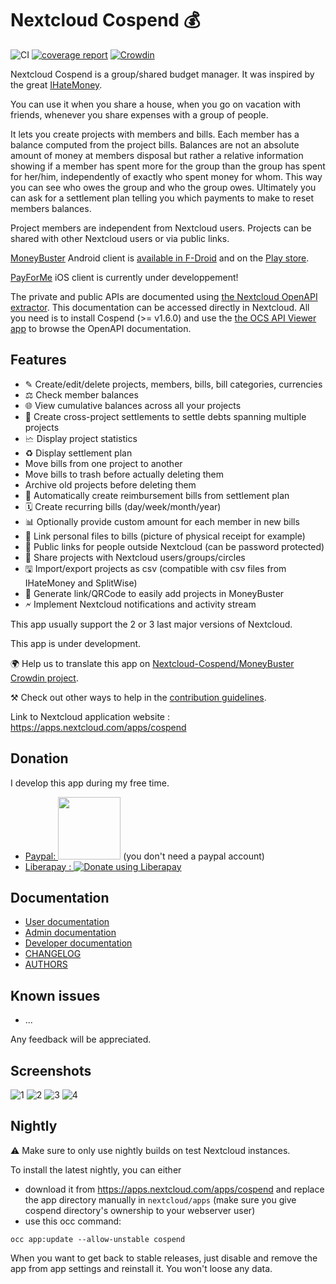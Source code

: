# Nextcloud Cospend 💰

![CI](https://github.com/julien-nc/cospend-nc/workflows/CI/badge.svg?branch=master&event=push)
[![coverage report](https://github.com/julien-nc/cospend-nc/raw/gh-pages/coverage.svg)](https://julien-nc.github.io/cospend-nc/)
[![Crowdin](https://d322cqt584bo4o.cloudfront.net/moneybuster/localized.svg)](https://crowdin.com/project/moneybuster)

Nextcloud Cospend is a group/shared budget manager.
It was inspired by the great [IHateMoney](https://github.com/spiral-project/ihatemoney/).

You can use it when you share a house, when you go on vacation with friends, whenever you share expenses with a group of people.

It lets you create projects with members and bills. Each member has a balance computed from the project bills.
Balances are not an absolute amount of money at members disposal but rather a relative information 
showing if a member has spent more for the group than the group has spent for her/him, independently of exactly who spent money for whom.
This way you can see who owes the group and who the group owes.
Ultimately you can ask for a settlement plan telling you which payments to make to reset members balances.

Project members are independent from Nextcloud users.
Projects can be shared with other Nextcloud users or via public links.

[MoneyBuster](https://gitlab.com/eneiluj/moneybuster) Android client is [available in F-Droid](https://f-droid.org/packages/net.eneiluj.moneybuster/) and on the [Play store](https://play.google.com/store/apps/details?id=net.eneiluj.moneybuster).

[PayForMe](https://github.com/mayflower/PayForMe) iOS client is currently under developpement!

The private and public APIs are documented using [the Nextcloud OpenAPI extractor](https://github.com/nextcloud/openapi-extractor/).
This documentation can be accessed directly in Nextcloud.
All you need is to install Cospend (>= v1.6.0) and use the
[the OCS API Viewer app](https://apps.nextcloud.com/apps/ocs_api_viewer) to browse the OpenAPI documentation.

## Features

* ✎ Create/edit/delete projects, members, bills, bill categories, currencies
* ⚖ Check member balances
* 🌐 View cumulative balances across all your projects
* 🤝 Create cross-project settlements to settle debts spanning multiple projects
* 🗠 Display project statistics
* ♻ Display settlement plan
* Move bills from one project to another
* Move bills to trash before actually deleting them
* Archive old projects before deleting them
* 🎇 Automatically create reimbursement bills from settlement plan
* 🗓 Create recurring bills (day/week/month/year)
* 📊 Optionally provide custom amount for each member in new bills
* 🔗 Link personal files to bills (picture of physical receipt for example)
* 👩 Public links for people outside Nextcloud (can be password protected)
* 👫 Share projects with Nextcloud users/groups/circles
* 🖫 Import/export projects as csv (compatible with csv files from IHateMoney and SplitWise)
* 🔗 Generate link/QRCode to easily add projects in MoneyBuster
* 🗲 Implement Nextcloud notifications and activity stream

This app usually support the 2 or 3 last major versions of Nextcloud.

This app is under development.

🌍 Help us to translate this app on [Nextcloud-Cospend/MoneyBuster Crowdin project](https://crowdin.com/project/moneybuster).

⚒ Check out other ways to help in the [contribution guidelines](https://github.com/julien-nc/cospend-nc/blob/master/CONTRIBUTING.md).

Link to Nextcloud application website : https://apps.nextcloud.com/apps/cospend

## Donation

I develop this app during my free time.

* [Paypal: <img src="https://raw.githubusercontent.com/stefan-niedermann/paypal-donate-button/master/paypal-donate-button.png" width="100"/>](https://www.paypal.com/cgi-bin/webscr?cmd=_s-xclick&hosted_button_id=66PALMY8SF5JE) (you don't need a paypal account)
* [Liberapay : ![Donate using Liberapay](https://liberapay.com/assets/widgets/donate.svg)](https://liberapay.com/eneiluj/donate)

## Documentation

* [User documentation](https://github.com/julien-nc/cospend-nc/blob/master/docs/user.md)
* [Admin documentation](https://github.com/julien-nc/cospend-nc/blob/master/docs/admin.md)
* [Developer documentation](https://github.com/julien-nc/cospend-nc/blob/master/docs/dev.md)
* [CHANGELOG](https://github.com/julien-nc/cospend-nc/blob/master/CHANGELOG.md#change-log)
* [AUTHORS](https://github.com/julien-nc/cospend-nc/blob/master/AUTHORS.md#authors)

## Known issues

* ...

Any feedback will be appreciated.

## Screenshots

![1](https://github.com/julien-nc/cospend-nc/raw/main/img/screenshots/cospend1.jpg)
![2](https://github.com/julien-nc/cospend-nc/raw/main/img/screenshots/cospend2.jpg)
![3](https://github.com/julien-nc/cospend-nc/raw/main/img/screenshots/cospend3.jpg)
![4](https://github.com/julien-nc/cospend-nc/raw/main/img/screenshots/cospend4.jpg)

## Nightly

:warning: Make sure to only use nightly builds on test Nextcloud instances.

To install the latest nightly, you can either
* download it from https://apps.nextcloud.com/apps/cospend and replace
the app directory manually in `nextcloud/apps`
(make sure you give cospend directory's ownership to your webserver user)
* use this occ command:
```
occ app:update --allow-unstable cospend
```
When you want to get back to stable releases,
just disable and remove the app from app settings and reinstall it. You won't loose any data.

